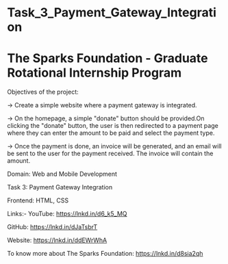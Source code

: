 # Task_3_Payment_Gateway_Integration

# The Sparks Foundation - Graduate Rotational Internship Program

Objectives of the project:

-> Create a simple website where a payment gateway is integrated.

-> On the homepage, a simple "donate" button should be provided.On clicking the "donate" button, the user is then redirected to a payment page where they can enter the amount to be paid and select the payment type.

-> Once the payment is done, an invoice will be generated, and an email will be sent to the user for the payment received. The invoice will contain the amount.

Domain: Web and Mobile Development

Task 3: Payment Gateway Integration

Frontend: HTML, CSS

Links:-
YouTube: https://lnkd.in/d6_k5_MQ

GitHub: https://lnkd.in/dJaTsbrT

Website: https://lnkd.in/ddEWrWhA

To know more about The Sparks Foundation: https://lnkd.in/d8sia2qh
